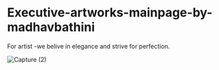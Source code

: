 # Executive-artworks-mainpage-by-madhavbathini
For artist -we belive in elegance and strive for perfection.

![Capture (2)](https://user-images.githubusercontent.com/82153491/114298705-90b72800-9a6c-11eb-8e97-685438f754f9.jpg)

